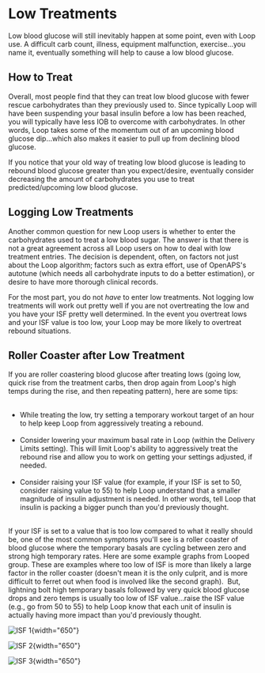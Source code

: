 # Low Treatments

Low blood glucose will still inevitably happen at some point, even with Loop use. A difficult carb count, illness, equipment malfunction, exercise...you name it, eventually something will help to cause a low blood glucose. 

## How to Treat
Overall, most people find that they can treat low blood glucose with fewer rescue carbohydrates than they previously used to. Since typically Loop will have been suspending your basal insulin before a low has been reached, you will typically have less IOB to overcome with carbohydrates. In other words, Loop takes some of the momentum out of an upcoming blood glucose dip...which also makes it easier to pull up from declining blood glucose.

If you notice that your old way of treating low blood glucose is leading to rebound blood glucose greater than you expect/desire, eventually consider decreasing the amount of carbohydrates you use to treat predicted/upcoming low blood glucose.

## Logging Low Treatments

Another common question for new Loop users is whether to enter the carbohydrates used to treat a low blood sugar. The answer is that there is not a great agreement across all Loop users on how to deal with low treatment entries. The decision is dependent, often, on factors not just about the Loop algorithm; factors such as extra effort, use of OpenAPS's autotune (which needs all carbohydrate inputs to do a better estimation), or desire to have more thorough clinical records.

For the most part, you do not *have* to enter low treatments. Not logging low treatments will work out pretty well if you are not overtreating the low and you have your ISF pretty well determined. In the event you overtreat lows and your ISF value is too low, your Loop may be more likely to overtreat rebound situations.

## Roller Coaster after Low Treatment

If you are roller coastering blood glucose after treating lows (going low, quick rise from the treatment carbs, then drop again from Loop's high temps during the rise, and then repeating pattern), here are some tips:</br></br>

* While treating the low, try setting a temporary workout target of an hour to help keep Loop from aggressively treating a rebound.</br></br>
* Consider lowering your maximum basal rate in Loop (within the Delivery Limits setting). This will limit Loop's ability to aggressively treat the rebound rise and allow you to work on getting your settings adjusted, if needed.</br></br>
* Consider raising your ISF value (for example, if your ISF is set to 50, consider raising value to 55) to help Loop understand that a smaller magnitude of insulin adjustment is needed. In other words, tell Loop that insulin is packing a bigger punch than you'd previously thought.</br></br>

If your ISF is set to a value that is too low compared to what it really should be, one of the most common symptoms you'll see is a roller coaster of blood glucose where the temporary basals are cycling between zero and strong high temporary rates. Here are some example graphs from Looped group. These are examples where too low of ISF is more than likely a large factor in the roller coaster (doesn't mean it is the only culprit, and is more difficult to ferret out when food is involved like the second graph).  But, lightning bolt high temporary basals followed by very quick blood glucose drops and zero temps is usually too low of ISF value...raise the ISF value (e.g., go from 50 to 55) to help Loop know that each unit of insulin is actually having more impact than you'd previously thought.

![ISF 1](../img/isf1.jpg){width="650"}

![ISF 2](../img/isf2.jpg){width="650"}

![ISF 3](../img/isf3.png){width="650"}


